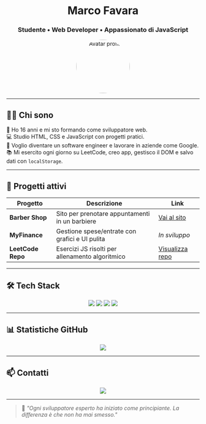

<!--
**MarcoF-Dev/MarcoF-Dev** is a ✨ _special_ ✨ repository because its `README.md` (this file) appears on your GitHub profile. -->
<h1 align="center">Marco Favara</h1>
<h3 align="center">Studente • Web Developer • Appassionato di JavaScript</h3>

<p align="center">
  <img src="https://i.imgur.com/jGYIpkf.png" width="140" height="140" style="border-radius:50%;" alt="Avatar profilo" />
</p>

---

## 🧑‍💻 Chi sono

🎯 Ho 16 anni e mi sto formando come sviluppatore web.  
💻 Studio HTML, CSS e JavaScript con progetti pratici.  
🧠 Voglio diventare un software engineer e lavorare in aziende come Google.  
📚 Mi esercito ogni giorno su LeetCode, creo app, gestisco il DOM e salvo dati con `localStorage`.

---

## 🚀 Progetti attivi

| Progetto | Descrizione | Link |
|---------|-------------|------|
| **Barber Shop** | Sito per prenotare appuntamenti in un barbiere | [Vai al sito](https://MarcoF-Dev.github.io/Barber-shop/) |
| **MyFinance** | Gestione spese/entrate con grafici e UI pulita | _In sviluppo_ |
| **LeetCode Repo** | Esercizi JS risolti per allenamento algoritmico | [Visualizza repo](https://github.com/MarcoF-Dev/leetcode-js) |

---

## 🛠️ Tech Stack

<p align="center">
  <img src="https://img.shields.io/badge/HTML5-%23f78c1f?style=for-the-badge&logo=html5&logoColor=white"/>
  <img src="https://img.shields.io/badge/CSS3-%2347d7ac?style=for-the-badge&logo=css3&logoColor=white"/>
  <img src="https://img.shields.io/badge/JavaScript-%23fbc948?style=for-the-badge&logo=javascript&logoColor=black"/>
  <img src="https://img.shields.io/badge/GitHub-%233d3d3d?style=for-the-badge&logo=github&logoColor=white"/>
</p>

---

## 📊 Statistiche GitHub

<p align="center">
  <img src="https://github-readme-stats.vercel.app/api?username=MarcoF-Dev&show_icons=true&hide_title=true&theme=graywhite&icon_color=f78c1f&text_color=3d3d3d" />
</p>

---

## 📫 Contatti

<p align="center">
  <a href="mailto:marcofavara.dev@gmail.com">
    <img src="https://img.shields.io/badge/Email-%2347d7ac?style=for-the-badge&logo=gmail&logoColor=white" />
  </a>
</p>

---

> 🧠 _"Ogni sviluppatore esperto ha iniziato come principiante. La differenza è che non ha mai smesso."_


